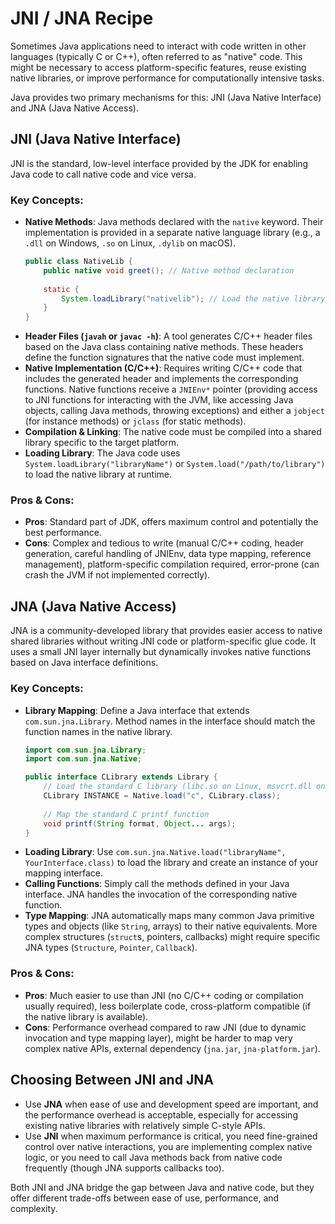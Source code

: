 # JNI / JNA Recipe

Sometimes Java applications need to interact with code written in other languages (typically C or C++), often referred to as "native" code. This might be necessary to access platform-specific features, reuse existing native libraries, or improve performance for computationally intensive tasks.

Java provides two primary mechanisms for this: JNI (Java Native Interface) and JNA (Java Native Access).

## JNI (Java Native Interface)

JNI is the standard, low-level interface provided by the JDK for enabling Java code to call native code and vice versa.

### Key Concepts:

*   **Native Methods**: Java methods declared with the `native` keyword. Their implementation is provided in a separate native language library (e.g., a `.dll` on Windows, `.so` on Linux, `.dylib` on macOS).
    ```java
    public class NativeLib {
        public native void greet(); // Native method declaration
        
        static {
            System.loadLibrary("nativelib"); // Load the native library
        }
    }
    ```
*   **Header Files (`javah` or `javac -h`)**: A tool generates C/C++ header files based on the Java class containing native methods. These headers define the function signatures that the native code must implement.
*   **Native Implementation (C/C++)**: Requires writing C/C++ code that includes the generated header and implements the corresponding functions. Native functions receive a `JNIEnv*` pointer (providing access to JNI functions for interacting with the JVM, like accessing Java objects, calling Java methods, throwing exceptions) and either a `jobject` (for instance methods) or `jclass` (for static methods).
*   **Compilation & Linking**: The native code must be compiled into a shared library specific to the target platform.
*   **Loading Library**: The Java code uses `System.loadLibrary("libraryName")` or `System.load("/path/to/library")` to load the native library at runtime.

### Pros & Cons:

*   **Pros**: Standard part of JDK, offers maximum control and potentially the best performance.
*   **Cons**: Complex and tedious to write (manual C/C++ coding, header generation, careful handling of JNIEnv, data type mapping, reference management), platform-specific compilation required, error-prone (can crash the JVM if not implemented correctly).

## JNA (Java Native Access)

JNA is a community-developed library that provides easier access to native shared libraries without writing JNI code or platform-specific glue code. It uses a small JNI layer internally but dynamically invokes native functions based on Java interface definitions.

### Key Concepts:

*   **Library Mapping**: Define a Java interface that extends `com.sun.jna.Library`. Method names in the interface should match the function names in the native library.
    ```java
    import com.sun.jna.Library;
    import com.sun.jna.Native;
    
    public interface CLibrary extends Library {
        // Load the standard C library (libc.so on Linux, msvcrt.dll on Windows)
        CLibrary INSTANCE = Native.load("c", CLibrary.class);
        
        // Map the standard C printf function
        void printf(String format, Object... args);
    }
    ```
*   **Loading Library**: Use `com.sun.jna.Native.load("libraryName", YourInterface.class)` to load the library and create an instance of your mapping interface.
*   **Calling Functions**: Simply call the methods defined in your Java interface. JNA handles the invocation of the corresponding native function.
*   **Type Mapping**: JNA automatically maps many common Java primitive types and objects (like `String`, arrays) to their native equivalents. More complex structures (`struct`s, pointers, callbacks) might require specific JNA types (`Structure`, `Pointer`, `Callback`).

### Pros & Cons:

*   **Pros**: Much easier to use than JNI (no C/C++ coding or compilation usually required), less boilerplate code, cross-platform compatible (if the native library is available).
*   **Cons**: Performance overhead compared to raw JNI (due to dynamic invocation and type mapping layer), might be harder to map very complex native APIs, external dependency (`jna.jar`, `jna-platform.jar`).

## Choosing Between JNI and JNA

*   Use **JNA** when ease of use and development speed are important, and the performance overhead is acceptable, especially for accessing existing native libraries with relatively simple C-style APIs.
*   Use **JNI** when maximum performance is critical, you need fine-grained control over native interactions, you are implementing complex native logic, or you need to call Java methods back from native code frequently (though JNA supports callbacks too).

Both JNI and JNA bridge the gap between Java and native code, but they offer different trade-offs between ease of use, performance, and complexity. 
